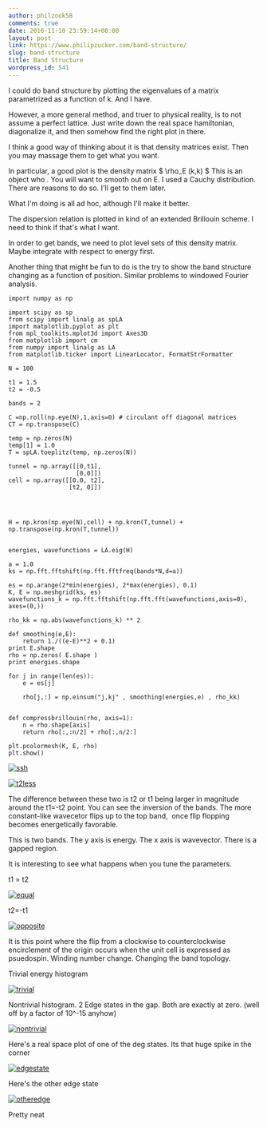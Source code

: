 ```yaml
---
author: philzook58
comments: true
date: 2016-11-10 23:59:14+00:00
layout: post
link: https://www.philipzucker.com/band-structure/
slug: band-structure
title: Band Structure
wordpress_id: 541
---
```


I could do band structure by plotting the eigenvalues of a matrix parametrized as a function of k. And I have.

However, a more general method, and truer to physical reality, is to not assume a perfect lattice. Just write down the real space hamiltonian, diagonalize it, and then somehow find the right plot in there.

I think a good way of thinking about it is that density matrices exist. Then you may massage them to get what you want.

In particular, a good plot is the density matrix $ \rho_E (k,k) $ This is an object who . You will want to smooth out on E. I used a Cauchy distribution. There are reasons to do so. I'll get to them later.

What I'm doing is all ad hoc, although I'll make it better.

The dispersion relation is plotted in kind of an extended Brillouin scheme. I need to think if that's what I want.

In order to get bands, we need to plot level sets of this density matrix. Maybe integrate with respect to energy first.

Another thing that might be fun to do is the try to show the band structure changing as a function of position. Similar problems to windowed Fourier analysis.

    
    import numpy as np
    
    import scipy as sp
    from scipy import linalg as spLA
    import matplotlib.pyplot as plt
    from mpl_toolkits.mplot3d import Axes3D
    from matplotlib import cm
    from numpy import linalg as LA
    from matplotlib.ticker import LinearLocator, FormatStrFormatter
    
    N = 100
    
    t1 = 1.5
    t2 = -0.5
    
    bands = 2
    
    C =np.roll(np.eye(N),1,axis=0) # circulant off diagonal matrices
    CT = np.transpose(C) 
    
    temp = np.zeros(N)
    temp[1] = 1.0
    T = spLA.toeplitz(temp, np.zeros(N))
    
    tunnel = np.array([[0,t1],
    				   [0,0]])
    cell = np.array([[0.0, t2],
    				 [t2, 0]])
    
    
    
    
    H = np.kron(np.eye(N),cell) + np.kron(T,tunnel) + np.transpose(np.kron(T,tunnel))
    
    
    energies, wavefunctions = LA.eig(H)
    
    a = 1.0
    ks = np.fft.fftshift(np.fft.fftfreq(bands*N,d=a))
    
    es = np.arange(2*min(energies), 2*max(energies), 0.1)
    K, E = np.meshgrid(ks, es)
    wavefunctions_k = np.fft.fftshift(np.fft.fft(wavefunctions,axis=0), axes=(0,))
    
    rho_kk = np.abs(wavefunctions_k) ** 2
    
    def smoothing(e,E):
    	return 1./((e-E)**2 + 0.1)
    print E.shape
    rho = np.zeros( E.shape )
    print energies.shape
    
    for j in range(len(es)):
    	e = es[j]
    
    	rho[j,:] = np.einsum("j,kj" , smoothing(energies,e) , rho_kk)
    
    
    def compressbrillouin(rho, axis=1):
    	n = rho.shape[axis]
    	return rho[:,:n/2] + rho[:,n/2:]
    
    plt.pcolormesh(K, E, rho)
    plt.show()


[![ssh](/assets/ssh-300x225.png)](/assets/ssh.png)

[![t2less](/assets/t2less-300x225.png)](/assets/t2less.png)

The difference between these two is t2 or t1 being larger in magnitude around the t1=-t2 point. You can see the inversion of the bands. The more constant-like wavecetor flips up to the top band,  once flip flopping becomes energetically favorable.

This is two bands. The y axis is energy. The x axis is wavevector. There is a gapped region.

It is interesting to see what happens when you tune the parameters.

t1 = t2

[![equal](/assets/equal-300x225.png)](/assets/equal.png)

t2=-t1

[![opposite](/assets/opposite-300x225.png)](/assets/opposite.png)

It is this point where the flip from a clockwise to counterclockwise encirclement of the origin occurs when the unit cell is expressed as psuedospin. Winding number change. Changing the band topology.

Trivial energy histogram

[![trivial](/assets/trivial-300x225.png)](/assets/trivial.png)

Nontrivial histogram. 2 Edge states in the gap. Both are exactly at zero. (well off by a factor of 10^-15 anyhow)

[![nontrivial](/assets/nontrivial-300x225.png)](/assets/nontrivial.png)

Here's a real space plot of one of the deg states. Its that huge spike in the corner

[![edgestate](/assets/edgestate-300x225.png)](/assets/edgestate.png)

Here's the other edge state

[![otheredge](/assets/otheredge-300x225.png)](/assets/otheredge.png)

Pretty neat









